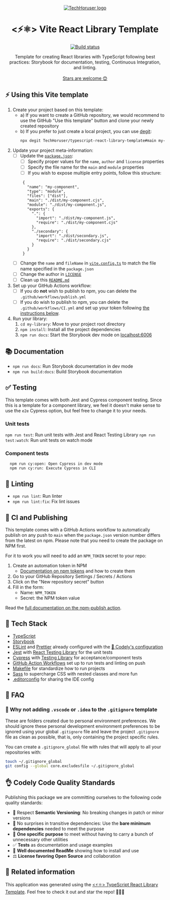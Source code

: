 <p align="center">
  <a href="https://github.com/TechHoruser">
    <img src="https://avatars.githubusercontent.com/u/14580756" alt="TechHoruser logo"/>
  </a>
</p>

<h1 align="center">
  <⚡⚛️> Vite React Library Template
</h1>

<p align="center">
    <a href="https://github.com/TechHoruser/typescript-react-library-template/actions/workflows/ci.yml"><img src="https://github.com/TechHoruser/typescript-react-library-template/actions/workflows/ci.yml/badge.svg" alt="Build status"/></a>
</p>

<p align="center">
  Template for creating React libraries with TypeScript following best practices: Storybook for documentation, testing, Continuous Integration, and linting.
  <br />
  <br />
  <a href="https://github.com/TechHoruser/typescript-react-library-template/stargazers">Stars are welcome 😊</a>
</p>

## ⚡ Using this Vite template

1. Create your project based on this template:
   - a) If you want to create a GitHub repository, we would recommend to use the GitHub "Use this template" button and clone your newly created repository
   - b) If you prefer to just create a local project, you can use [degit](https://github.com/Rich-Harris/degit):
     ```bash
     npx degit TechHoruser/typescript-react-library-template#main my-app
     ```
2. Update your project meta-information:
   - [ ] Update the [`package.json`](https://github.com/TechHoruser/typescript-react-library-template/blob/main/package.json):
     - [ ] Specify proper values for the `name`, `author` and `license` properties
     - [ ] Specify the file name for the `main` and `module` properties
     - [ ] If you wish to expose multiple entry points, follow this structure:
     ```
      {
        "name": "my-component",
        "type": "module",
        "files": ["dist"],
        "main": "./dist/my-component.cjs",
        "module": "./dist/my-component.js",
        "exports": {
          ".": {
            "import": "./dist/my-component.js",
            "require": "./dist/my-component.cjs"
          },
          "./secondary": {
            "import": "./dist/secondary.js",
            "require": "./dist/secondary.cjs"
          }
        }
      }
      ```
   - [ ] Change the `name` and `fileName` in [`vite.config.ts`](https://github.com/TechHoruser/typescript-react-library-template/blob/main/vite.config.ts) to match the file name specified in the `package.json`
   - [ ] Change the author in [`LICENSE`](https://github.com/TechHoruser/typescript-react-library-template/blob/main/LICENSE)
   - [ ] Clean up this [`README.md`](https://github.com/TechHoruser/typescript-react-library-template/blob/main/README.md)
3. Set up your GitHub Actions workflow:
   - [ ] If you do **not** wish to publish to npm, you can delete the `.github/workflows/publish.yml`
   - [ ] If you do wish to publish to npm, you can delete the `.github/workflows/CI.yml` and set up your token following [the instructions below](#-ci-and-publishing).
4. Run your library:
   1. `cd my-library`: Move to your project root directory
   2. `npm install`: Install all the project dependencies
   3. `npm run docs`: Start the Storybook dev mode on [localhost:6006](http://localhost:6006)

## 📚 Documentation

- `npm run docs`: Run Storybook documentation in dev mode
- `npm run build:docs`: Build Storybook documentation

## ✅ Testing

This template comes with both Jest and Cypress component testing. Since this is a template for a component library, we feel it doesn't make sense to use the `e2e` Cypress option, but feel free to change it to your needs.

### Unit tests

`npm run test`: Run unit tests with Jest and React Testing Library
`npm run test:watch`: Run unit tests on watch mode

### Component tests

```
  npm run cy:open: Open Cypress in dev mode
  npm run cy:run: Execute Cypress in CLI
```

## 🔦 Linting

- `npm run lint`: Run linter
- `npm run lint:fix`: Fix lint issues

## 🚀 CI and Publishing

This template comes with a GitHub Actions workflow to automatically publish on any push to `main` when the `package.json` version number differs from the latest on npm. Please note that you need to create the package on NPM first.

For it to work you will need to add an `NPM_TOKEN` secret to your repo:

1. Create an automation token in NPM
   - [Documentation on npm tokens](https://docs.npmjs.com/about-access-tokens) and how to create them
2. Go to your GitHub Repository Settings / Secrets / Actions
3. Click on the "New repository secret" button
4. Fill in the form:
   - Name: `NPM_TOKEN`
   - Secret: the NPM token value

Read the [full documentation on the npm-publish action](https://github.com/JS-DevTools/npm-publish).

## 🌈 Tech Stack

- [TypeScript](https://www.typescriptlang.org)
- [Storybook](https://storybook.js.org/)
- [ESLint](https://eslint.org) and [Prettier](https://prettier.io) already configured with the [🤏 Codely's configuration](https://github.com/CodelyTV/eslint-config-codely)
- [Jest](https://jestjs.io) with [React Testing Library](https://testing-library.com/docs/react-testing-library/intro) for the unit tests
- [Cypress](https://www.cypress.io/) with [Testing Library](https://testing-library.com/docs/cypress-testing-library) for acceptance/component tests
- [GitHub Action Workflows](https://github.com/features/actions) set up to run tests and linting on push
- [Makefile](https://github.com/TechHoruser/typescript-react-library-template/blob/main/Makefile) for standardize how to run projects
- [Sass](https://sass-lang.com) to supercharge CSS with nested classes and more fun
- [.editorconfig](https://editorconfig.org) for sharing the IDE config

## 🤔 FAQ

### 👻 Why not adding `.vscode` or `.idea` to the `.gitignore` template

These are folders created due to personal environment preferences. We should ignore these personal development environment preferences to be ignored using your global `.gitignore` file and leave the project `.gitignore` file as clean as possible, that is, only containing the project specific rules.

You can create a `.gitignore_global` file with rules that will apply to all your repositories with:

```bash
touch ~/.gitignore_global
git config --global core.excludesfile ~/.gitignore_global
```

## 👌 Codely Code Quality Standards

Publishing this package we are committing ourselves to the following code quality standards:

- 🤝 Respect **Semantic Versioning**: No breaking changes in patch or minor versions
- 🤏 No surprises in transitive dependencies: Use the **bare minimum dependencies** needed to meet the purpose
- 🎯 **One specific purpose** to meet without having to carry a bunch of unnecessary other utilities
- ✅ **Tests** as documentation and usage examples
- 📖 **Well documented ReadMe** showing how to install and use
- ⚖️ **License favoring Open Source** and collaboration

## 🔀 Related information

This application was generated using the [<⚡⚛️> TypeScript React Library Template](https://github.com/TechHoruser/typescript-react-library-template). Feel free to check it out and star the repo! 🌟😊🙌
